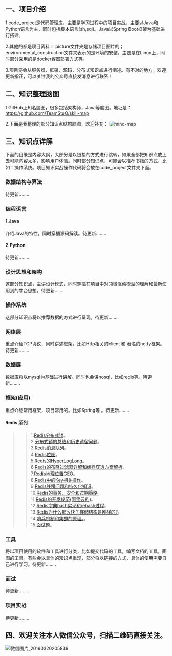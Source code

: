## 一、项目介绍
1.code_project是代码管理库，主要是学习过程中的项目实战。主要以Java和Python语言为主，同时包括脚本语言(sh,sql)。Java以Spring Boot框架为基础进行搭建。

2.其他的都是项目资料：
	picture文件夹是存储项目图片的；
	environmental_construction文件夹表示的是环境的安装，主要是在Linux上，同时部分采用的是docker容器部署方式等。

3.项目将会从服务器，框架，源码，分布式知识点进行阐述。有不对的地方，欢迎更新指正，可以关注我的公众号直接发消息进行联系！

## 二、知识整理脑图
1.GitHub上知名脑图，很多包括架构师，Java等脑图。地址是：https://github.com/TeamStuQ/skill-map

2.下面是我整理的部分知识点结构脑图，欢迎补充：
![mind-map](https://github.com/zfrHJ/aaron_architecture_road/blob/master/picture/mind-map.png)

## 三、知识点详解
下面的目录是内容大纲，大部分是以链接的方式进行跳转，如果全部把知识点放上去可能内容太多，影响用户体验。同时部分知识点，可能会以推荐书籍的方式，比如：操作系统。项目知识实战操作代码将会放在code_project文件夹下面。

### 数据结构与算法
待更新........

### 编程语言

#### 1.Java
介绍Java的特性，同时穿插源码解读。待更新........

#### 2.Python
待更新........

### 设计思想和架构
这部分知识点，主讲设计模式，同时穿插在项目中对领域驱动模型的理解和最新使用到的中台思想。待更新........

### 操作系统
这部分知识点将以推荐数据的方式进行呈现。待更新........

### 网络层
重点介绍TCP协议，同时讲述框架，比如Http相关的client 和 著名的netty框架。待更新........

### 数据层
数据库将以mysql为基础进行讲解。同时也会讲nosql，比如redis等。待更新........

### 框架(应用)
重点介绍常用框架，项目常用的。比如Spring等 。待更新........


#### Redis 系列
>> 1.[Redis分布式锁](https://mp.weixin.qq.com/s/bxIZDcmh7XW5xDuiHQ61nw)。  
>> 2.[分布式锁的总结和历史遗留问题](https://mp.weixin.qq.com/s/Y3zQewWeTSIR04IGTZcV9w)。  
>> 3.[Redis消息队列](https://mp.weixin.qq.com/s/u_WN87XJ96LVlZEMuZF91w)。  
>> 4.[Redis位图](https://mp.weixin.qq.com/s/qVNmNQnd20rtvpkSz_Lr7A)。  
>> 5.[Redis的HyperLogLong](https://mp.weixin.qq.com/s/1YNMG13l0881rZvjaS2YXw)。  
>> 6.[Redis的布隆过滤器详解和缓存穿透方案解析](https://mp.weixin.qq.com/s/gKVWCGUnCL8HtIuM3U-_6g)。  
>> 7.[Redis地理位置GEO](https://mp.weixin.qq.com/s/Bt6amvb0X6CHrDM2ntPN8A)。  
>> 8.[Redis中的Key相关操作](https://mp.weixin.qq.com/s/3bELqu1aU-U-pYra9BoMMg)。  
>> 9.[Redis线程问题和持久化知识](https://mp.weixin.qq.com/s/ykiN5Vxsb_-IXzdS2lPaFQ)。  
>> 10.[Redis的事务，安全和过期策略](https://mp.weixin.qq.com/s/TxsuNnV7BgAqMjfFQBNpBA)。  
>> 11.[Redis的开发规范(阿里云的)](https://mp.weixin.qq.com/s/8DAErvYvNMRrLfUdhqqkJw)。  
>> 12.[Redis字典hash实现和rehash过程](https://mp.weixin.qq.com/s/mYkdZeULsyHbvx6OqdMSPg)。  
>> 13.[Redis为什么那么快？存储结构是咋样的?](https://mp.weixin.qq.com/s/WrXxtrw1S6_OZ7b9AsWZxg)。  
>> 14.[哨兵机制和集群的原理。](https://mp.weixin.qq.com/s/I2b6OO1Sg3vmymuAPUru-w)。  
>> 15.[面试题](https://mp.weixin.qq.com/s/oqWaZsahTYFudWDbfGPUbw)。  

### 工具
将以项目使用的软件和工具进行分类，比如提交代码的工具，编写文档的工具，画图的工具。有些会以具体的知识点重现，部分将以链接的方式，具体的使用需要自己进行学习。待更新........

### 面试
待更新........

### 项目实战
待更新........

## 四、欢迎关注本人微信公众号，扫描二维码直接关注。

![微信图片_20190320205839](https://github.com/zfrHJ/aaron_architecture_road/blob/master/picture/aaron.jpg)

